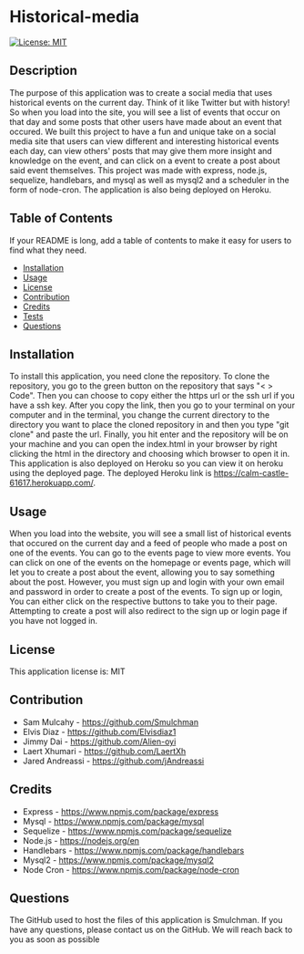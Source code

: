 # Historical-media

[![License: MIT](https://img.shields.io/badge/License-MIT-blue.svg)](https://opensource.org/licenses/MIT)

## Description

The purpose of this application was to create a social media that uses historical events on the current day. Think of it like Twitter but with history! So when you load into the site, you will see a list of events that occur on that day and some posts that other users have made about an event that occured. We built this project to have a fun and unique take on a social media site that users can view different and interesting historical events each day, can view others' posts that may give them more insight and knowledge on the event, and can click on a event to create a post about said event themselves. This project was made with express, node.js, sequelize, handlebars, and mysql as well as mysql2 and a scheduler in the form of node-cron. The application is also being deployed on Heroku.

## Table of Contents

If your README is long, add a table of contents to make it easy for users to find what they need.

- [Installation](#installation)
- [Usage](#usage)
- [License](#license)
- [Contribution](#contribution)
- [Credits](#credits)
- [Tests](#test)
- [Questions](#questions)

## Installation

To install this application, you need clone the repository. To clone the repository, you go to the green button on the repository that says "< > Code". Then you can choose to copy either the https url or the ssh url if you have a ssh key. After you copy the link, then you go to your terminal on your computer and in the terminal, you change the current directory to the directory you want to place the cloned repository in and then you type "git clone" and paste the url. Finally, you hit enter and the repository will be on your machine and you can open the index.html in your browser by right clicking the html in the directory and choosing which browser to open it in. This application is also deployed on Heroku so you can view it on heroku using the deployed page. The deployed Heroku link is https://calm-castle-61617.herokuapp.com/. 

## Usage

When you load into the website, you will see a small list of historical events that occured on the current day and a feed of people who made a post on one of the events. You can go to the events page to view more events. You can click on one of the events on the homepage or events page, which will let you to create a post about the event, allowing you to say something about the post. However, you must sign up and login with your own email and password in order to create a post of the events. To sign up or login, You can either click on the respective buttons to take you to their page. Attempting to create a post will also redirect to the sign up or login page if you have not logged in.

<!-- ADD SCREENSHOTS OR VIDEOS HERE IF NEED BE -->

## License

This application license is: MIT

## Contribution

- Sam Mulcahy - https://github.com/Smulchman
- Elvis Diaz - https://github.com/Elvisdiaz1
- Jimmy Dai - https://github.com/Alien-oyi
- Laert Xhumari - https://github.com/LaertXh
- Jared Andreassi - https://github.com/jAndreassi

## Credits

- Express - https://www.npmjs.com/package/express
- Mysql - https://www.npmjs.com/package/mysql
- Sequelize - https://www.npmjs.com/package/sequelize
- Node.js - https://nodejs.org/en
- Handlebars - https://www.npmjs.com/package/handlebars
- Mysql2 - https://www.npmjs.com/package/mysql2
- Node Cron - https://www.npmjs.com/package/node-cron

## Questions

The GitHub used to host the files of this application is Smulchman.
If you have any questions, please contact us on the GitHub. We will reach back to you as soon as possible
